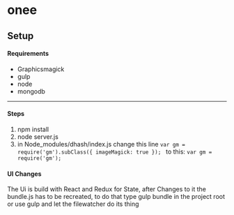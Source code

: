 # onee #

## Setup ##
#### Requirements ####
- Graphicsmagick
- gulp
- node
- mongodb
---
#### Steps ####
1. npm install
2. node server.js
3. in Node_modules/dhash/index.js
change this line
``var gm = require('gm').subClass({
                   	imageMagick: true
                   });
                   ``
to this:
``var gm = require('gm');``

#### UI Changes ####
The Ui is build with React and Redux for State,
after Changes to it the bundle.js has to be recreated,
to do that type gulp bundle in the project root or use gulp and let the filewatcher do its thing
